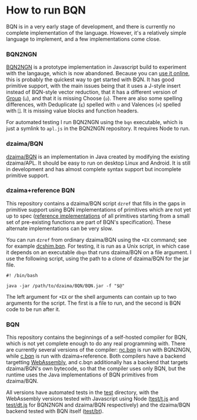 # How to run BQN

BQN is in a very early stage of development, and there is currently no complete implementation of the language. However, it's a relatively simple language to implement, and a few implementations come close.

### BQN2NGN

[BQN2NGN](https://github.com/mlochbaum/BQN2NGN) is a prototype implementation in Javascript build to experiment with the langauge, which is now abandoned. Because you can [use it online](https://mlochbaum.github.io/BQN2NGN/web/index.html), this is probably the quickest way to get started with BQN. It has good primitive support, with the main issues being that it uses a J-style insert instead of BQN-style vector reduction, that it has a different version of [Group](doc/group.md) (`⊔`), and that it is missing Choose (`◶`). There are also some spelling differences, with Deduplicate (`⍷`) spelled with `∪` and Valences (`⊘`) spelled with `⍠`. It is missing value blocks and function headers.

For automated testing I run BQN2NGN using the `bqn` executable, which is just a symlink to `apl.js` in the BQN2NGN repository. It requires Node to run.

### dzaima/BQN

[dzaima/BQN](https://github.com/dzaima/BQN/) is an implementation in Java created by modifying the existing dzaima/APL. It should be easy to run on desktop Linux and Android. It is still in development and has almost complete syntax support but incomplete primitive support.

### dzaima+reference BQN

This repository contains a dzaima/BQN script `dzref` that fills in the gaps in primitive support using BQN implementations of primitives which are not yet up to spec ([reference implementations](spec/reference.bqn) of all primitives starting from a small set of pre-existing functions are part of BQN's specification). These alternate implementations can be very slow.

You can run `dzref` from ordinary dzaima/BQN using the `•EX` command; see for example [dcshim.bqn](dcshim.bqn). For testing, it is run as a Unix script, in which case it depends on an executable `dbqn` that runs dzaima/BQN on a file argument. I use the following script, using the path to a clone of dzaima/BQN for the jar file.

    #! /bin/bash
    
    java -jar /path/to/dzaima/BQN/BQN.jar -f "$@"

The left argument for `•EX` or the shell arguments can contain up to two arguments for the script. The first is a file to run, and the second is BQN code to be run after it.

### BQN

This repository contains the beginnings of a self-hosted compiler for BQN, which is not yet complete enough to do any real programming with. There are currently several versions of the compiler: [nc.bqn](nc.bqn) is run with BQN2NGN, while [c.bqn](c.bqn) is run with dzaima+reference. Both compilers have a backend targetting [WebAssembly](https://en.wikipedia.org/wiki/WebAssembly), and c.bqn additionally has a backend that targets dzaima/BQN's own bytecode, so that the compiler uses only BQN, but the runtime uses the Java implementations of BQN primitives from dzaima/BQN.

All versions have automated tests in the [test](test/) directory, with the WebAssembly versions tested with Javascript using Node ([test/t.js](test/t.js) and [test/dt.js](test/dt.js) for BQN2NGN and dzaima/BQN respectively) and the dzaima/BQN backend tested with BQN itself ([test/bt](test/bt)).
